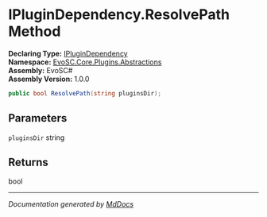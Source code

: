 ﻿<!--  
  <auto-generated>   
    The contents of this file were generated by a tool.  
    Changes to this file may be list if the file is regenerated  
  </auto-generated>   
-->

# IPluginDependency.ResolvePath Method

**Declaring Type:** [IPluginDependency](../index.md)  
**Namespace:** [EvoSC.Core.Plugins.Abstractions](../../index.md)  
**Assembly:** EvoSC\#  
**Assembly Version:** 1.0.0

```csharp
public bool ResolvePath(string pluginsDir);
```

## Parameters

`pluginsDir`  string

## Returns

bool

___

*Documentation generated by [MdDocs](https://github.com/ap0llo/mddocs)*
